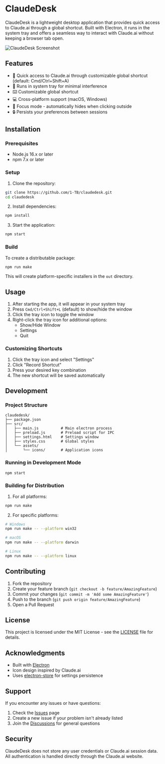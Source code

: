 # ClaudeDesk

ClaudeDesk is a lightweight desktop application that provides quick access to Claude.ai through a global shortcut. Built with Electron, it runs in the system tray and offers a seamless way to interact with Claude.ai without keeping a browser tab open.

![ClaudeDesk Screenshot](https://i.imgur.com/pc1VyRn.png)

## Features

- 🚀 Quick access to Claude.ai through customizable global shortcut (default: Cmd/Ctrl+Shift+A)
- 🔄 Runs in system tray for minimal interference
- ⌨️ Customizable global shortcut
- 💻 Cross-platform support (macOS, Windows)
- 🎯 Focus mode - automatically hides when clicking outside
- 🔒 Persists your preferences between sessions

## Installation

### Prerequisites

- Node.js 16.x or later
- npm 7.x or later

### Setup

1. Clone the repository:
```bash
git clone https://github.com/1-TB/claudedesk.git
cd claudedesk
```

2. Install dependencies:
```bash
npm install
```

3. Start the application:
```bash
npm start
```

### Build

To create a distributable package:

```bash
npm run make
```

This will create platform-specific installers in the `out` directory.

## Usage

1. After starting the app, it will appear in your system tray
2. Press `Cmd/Ctrl+Shift+L` (default) to show/hide the window
3. Click the tray icon to toggle the window
4. Right-click the tray icon for additional options:
   - Show/Hide Window
   - Settings
   - Quit

### Customizing Shortcuts

1. Click the tray icon and select "Settings"
2. Click "Record Shortcut"
3. Press your desired key combination
4. The new shortcut will be saved automatically

## Development

### Project Structure

```
claudedesk/
├── package.json
├── src/
│   ├── main.js          # Main electron process
│   ├── preload.js       # Preload script for IPC
│   ├── settings.html    # Settings window
│   ├── styles.css       # Global styles
│   └── assets/
│       └── icons/       # Application icons
```

### Running in Development Mode

```bash
npm start
```

### Building for Distribution

1. For all platforms:
```bash
npm run make
```

2. For specific platforms:
```bash
# Windows
npm run make -- --platform win32

# macOS
npm run make -- --platform darwin

# Linux
npm run make -- --platform linux
```

## Contributing

1. Fork the repository
2. Create your feature branch (`git checkout -b feature/AmazingFeature`)
3. Commit your changes (`git commit -m 'Add some AmazingFeature'`)
4. Push to the branch (`git push origin feature/AmazingFeature`)
5. Open a Pull Request

## License

This project is licensed under the MIT License - see the [LICENSE](LICENSE) file for details.

## Acknowledgments

- Built with [Electron](https://www.electronjs.org/)
- Icon design inspired by Claude.ai
- Uses [electron-store](https://github.com/sindresorhus/electron-store) for settings persistence

## Support

If you encounter any issues or have questions:

1. Check the [Issues](https://github.com/1-TB/claudedesk/issues) page
2. Create a new issue if your problem isn't already listed
3. Join the [Discussions](https://github.com/1-TB/claudedesk/discussions) for general questions

## Security

ClaudeDesk does not store any user credentials or Claude.ai session data. All authentication is handled directly through the Claude.ai website.